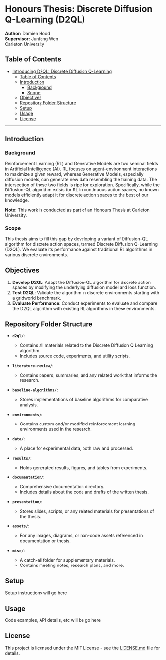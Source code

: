 # Honours Thesis: Discrete Diffusion Q-Learning (D2QL)

**Author:** Damien Hood  
**Supervisor:** Junfeng Wen  
Carleton University  

## Table of Contents
- [Introducing D2QL: Discrete Diffusion Q-Learning](#introducing-d2ql-discrete-diffusion-q-learning)
  - [Table of Contents](#table-of-contents)
  - [Introduction](#introduction)
    - [Background](#background)
    - [Scope](#scope)
  - [Objectives](#objectives)
  - [Repository Folder Structure](#repository-folder-structure)
  - [Setup](#setup)
  - [Usage](#usage)
  - [License](#license)

---

## Introduction

### Background
Reinforcement Learning (RL) and Generative Models are two seminal fields in Artificial Intelligence (AI). RL focuses on agent-environment interactions to maximize a given reward, whereas Generative Models, especially diffusion models, can generate new data resembling the training data. The intersection  of these two fields is ripe for exploration. Specifically, while the Diffusion-QL algorithm exists for RL in continuous action spaces, no known models efficiently adapt it for discrete action spaces to the best of our knowledge.

**Note:** This work is conducted as part of an Honours Thesis at Carleton University.

### Scope
This thesis aims to fill this gap by developing a variant of Diffusion-QL algorithm for discrete action spaces, termed Discrete Diffusion Q-Learning (D2QL). We evaluate its performance against traditional RL algorithms in various discrete environments.

## Objectives

1. **Develop D2QL**: Adapt the Diffusion-QL algorithm for discrete action spaces by modifying the underlying diffusion model and loss function.
2. **Test D2QL**: Validate the algorithm in discrete environments starting with a gridworld benchmark.
3. **Evaluate Performance**: Conduct experiments to evaluate and compare the D2QL algorithm with existing RL algorithms in these environments.

## Repository Folder Structure

- **`d2ql/`**: 
  - Contains all materials related to the Discrete Diffusion Q Learning algorithm.
  - Includes source code, experiments, and utility scripts.
  
- **`literature-review/`**: 
  - Contains papers, summaries, and any related work that informs the research.

- **`baseline-algorithms/`**: 
  - Stores implementations of baseline algorithms for comparative analysis.

- **`environments/`**: 
  - Contains custom and/or modified reinforcement learning environments used in the research.

- **`data/`**: 
  - A place for experimental data, both raw and processed.

- **`results/`**: 
  - Holds generated results, figures, and tables from experiments.

- **`documentation/`**: 
  - Comprehensive documentation directory.
  - Includes details about the code and drafts of the written thesis.

- **`presentation/`**: 
  - Stores slides, scripts, or any related materials for presentations of the thesis.

- **`assets/`**: 
  - For any images, diagrams, or non-code assets referenced in documentation or thesis.

- **`misc/`**: 
  - A catch-all folder for supplementary materials.
  - Contains meeting notes, research plans, and more.

## Setup

Setup instructions will go here

## Usage

Code examples, API details, etc will be go here

## License

This project is licensed under the MIT License - see the [LICENSE.md](LICENSE.md) file for details.
